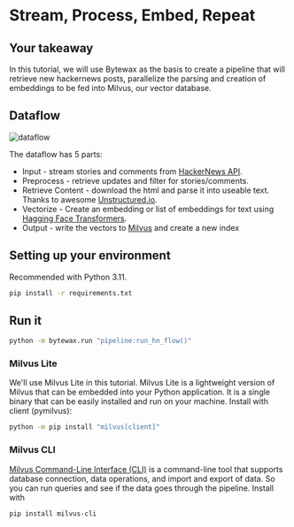 
#  Stream, Process, Embed, Repeat

## Your takeaway
In this tutorial, we will use Bytewax as the basis to create a pipeline that will retrieve new hackernews posts, parallelize the parsing and creation of embeddings to be fed into Milvus, our vector database.

## Dataflow
![dataflow](https://github.com/bytewax/real-time-milvus/blob/main/dataflow.png)

The dataflow has 5 parts:
* Input - stream stories and comments from [HackerNews API](https://github.com/HackerNews/API).
* Preprocess - retrieve updates and filter for stories/comments.
* Retrieve Content - download the html and parse it into useable text. Thanks to awesome [Unstructured.io](https://github.com/Unstructured-IO/unstructured).
* Vectorize - Create an embedding or list of embeddings for text using [Hagging Face Transformers](https://huggingface.co/sentence-transformers/all-MiniLM-L6-v2).
* Output - write the vectors to [Milvus](https://github.com/milvus-io/milvus) and create a new index


## Setting up your environment
Recommended with Python 3.11.

```bash
pip install -r requirements.txt
```

## Run it

```bash
python -m bytewax.run "pipeline:run_hn_flow()"
```

### Milvus Lite
We'll use Milvus Lite in this tutorial. Milvus Lite is a lightweight version of Milvus that can be embedded into your Python application. It is a single binary that can be easily installed and run on your machine. Install with client (pymilvus):

```bash
python -m pip install "milvus[client]"
```

### Milvus CLI
[Milvus Command-Line Interface (CLI)](https://milvus.io/docs/cli_overview.md) is a command-line tool that supports database connection, data operations, and import and export of data. So you can run queries and see if the data goes through the pipeline.
Install with

```bash
pip install milvus-cli
```
